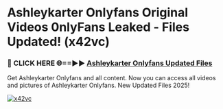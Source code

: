 # Ashleykarter Onlyfans Original Videos 0nlyFans Leaked - Files Updated! (x42vc)

<h3>🔴 CLICK HERE 🌐==►► <a href="https://tinyurl.com/ehrbuxhb" rel="nofollow">Ashleykarter Onlyfans Updated Files</a></h3>

Get Ashleykarter Onlyfans and all content. Now you can access all videos and pictures of Ashleykarter Onlyfans. New Updated Files 2025!

[![x42vc](https://i.imgur.com/lVYEuWS.gif)](https://tinyurl.com/ehrbuxhb)
